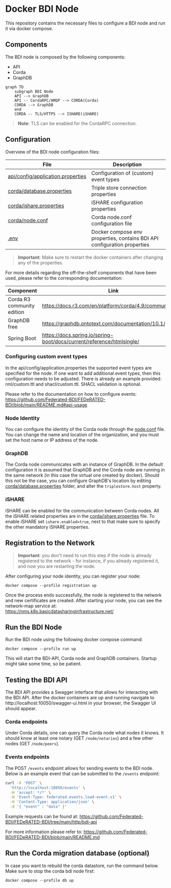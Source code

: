 # Docker BDI Node

This repository contains the necessary files to configure a BDI node and run it via docker compose.

## Components

The BDI node is composed by the following components:

- API
- Corda
- GraphDB

```mermaid
graph TD
    subgraph BDI Node
    API --> GraphDB
    API -- CordaRPC/AMQP --> CORDA(Corda)
    CORDA --> GraphDB
    end
    CORDA -- TLS/HTTPS --> ISHARE(iSHARE)
```

> **Note**: TLS can be enabled for the CordaRPC connection.

## Configuration

Overview of the BDI node configuration files:

| File                                                                   | Description                                                             |
|------------------------------------------------------------------------|-------------------------------------------------------------------------|
| [api/config/application.properties](api/config/application.properties) | Configuration of (custom) event types                                   |
| [corda/database.properties](corda/database.properties)                 | Triple store connection properties                                      | 
| [corda/ishare.properties](corda/ishare.properties)                     | iSHARE configuration properties                                         |
| [corda/node.conf](corda/node.conf)                                     | Corda node.conf configuration file                                      |
| [.env](.env)                                                           | Docker compose env properties, contains BDI API configuration properties | 


> **Important**: Make sure to restart the docker containers after changing any of the properties.

For more details regarding the off-the-shelf components that have been used, please refer to the corresponding documentation:

| Component                  | Link                                                                   |
|----------------------------|------------------------------------------------------------------------|
| Corda R3 community edition | https://docs.r3.com/en/platform/corda/4.9/community.html               |
| GraphDB free               | https://graphdb.ontotext.com/documentation/10.1/                       |
| Spring Boot                | https://docs.spring.io/spring-boot/docs/current/reference/htmlsingle/  |


### Configuring custom event types

In the api/config/application.properties the supported event types are specified for the node. If one
want to add additional event types, then this configuration needs to be adjusted. There is already
an example provided: rml/custom.ttl and shacl/custom.ttl. SHACL validation is optional.

Please refer to the documentation on how to configure events: https://github.com/Federated-BDI/FEDeRATED-BDI/blob/main/README.md#api-usage

### Node Identity

You can configure the identity of the Corda node through the [node.conf](corda/node.conf) file. You can change the name and location of the organization, and you must set the host name or IP address of the node. 

### GraphDB

The Corda node communicates with an instance of GraphDB. In the default configuration it is assumed that GraphDB and the Corda node are running in the same network (in this case the virtual one created by docker). 
Should this not be the case, you can configure GraphDB's location by editing [corda/database.properties](corda/database.properties) folder, and alter the `triplestore.host` property.

### iSHARE

iSHARE can be enabled for the communication between Corda nodes. All the iSHARE related properties are in the [corda/ishare.properties](corda/ishare.properties) file. To enable iSHARE set `ishare.enabled=true`, next to that make sure to specify the other mandatory iSHARE properties.

## Registration to the Network

> **Important**: you don't need to run this step if the node is already registered to the network - for instance, if you already registered it, and now you are restarting the node.

After configuring your node identity, you can register your node:

```
docker compose --profile registration up
```

Once the process ends successfully, the node is registered to the network and new certificates are created. After starting your node, you can see the network-map service at: https://nms.k8s.basicdatasharinginfrastructure.net/

## Run the BDI Node

Run the BDI node using the following docker compose command:

```
docker compose --profile run up
```

This will start the BDI-API, Corda node and GraphDB containers. Startup might take some time, so be patient.

## Testing the BDI API

The BDI API provides a Swagger interface that allows for interacting with the BDI API. 
After the docker containers are up and running navigate to http://localhost:10050/swagger-ui.html in your browser, the Swagger UI should appear.

### Corda endpoints

Under Corda details, one can query the Corda node what nodes it knows. It should know at least one notary (GET `/node/notaries`) and a few other nodes (GET `/node/peers`).

### Events endpoints

The POST `/events` endpoint allows for sending events to the BDI node. Below is an example event that 
can be submitted to the `/events` endpoint:

```bash
curl -X 'POST' \
  'http://localhost:10050/events' \
  -H 'accept: */*' \
  -H 'Event-Type: federated.events.load-event.v1' \
  -H 'Content-Type: application/json' \
  -d '{ "event" : "data" }'
```

Example requests can be found at: https://github.com/Federated-BDI/FEDeRATED-BDI/tree/main/http/bdi-api

For more information please refer to: https://github.com/Federated-BDI/FEDeRATED-BDI/blob/main/README.md 

## Run the Corda migration database (optional)

In case you want to rebuild the corda datastore, run the command below. Make sure to stop the corda bdi node first:

```
docker compose --profile db up
```
